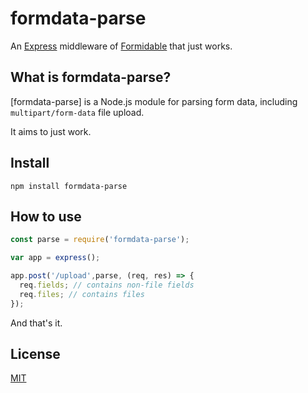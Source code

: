 # formdata-parse 

An [Express](http://expressjs.com) middleware of
[Formidable](https://github.com/felixge/node-formidable) that just works.

## What is formdata-parse?

[formdata-parse] is a Node.js module
for parsing form data, including `multipart/form-data` file upload.


It aims to just work.

## Install

```
npm install formdata-parse
```

## How to use

```js
const parse = require('formdata-parse');

var app = express();

app.post('/upload',parse, (req, res) => {
  req.fields; // contains non-file fields
  req.files; // contains files
});
```

And that's it.

## License

[MIT](LICENSE)
